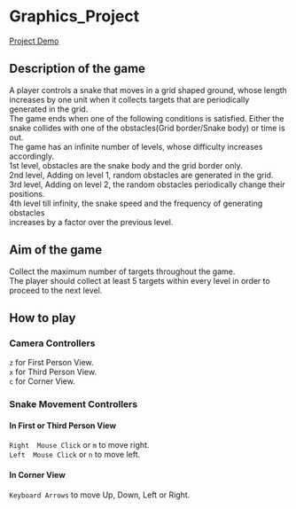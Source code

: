 # Graphics_Project
[Project Demo](https://drive.google.com/file/d/13zbM4Csr_bno3SlMlxf3ju4VlkRbM8Uk/view?usp=sharing)
## Description of the game
A player controls a snake that moves in a grid shaped ground, whose length increases by one unit when it collects targets that are periodically generated in the grid.<br/>
The game ends when one of the following conditions is satisfied. Either the snake collides with one of the obstacles(Grid border/Snake body) or time is out.<br/>
The game has an infinite number of levels, whose difficulty increases accordingly.<br/>
1st level, obstacles are the snake body and the grid border only.<br/>
2nd level, Adding on level 1, random obstacles are generated in the grid.<br/>
3rd level, Adding on level 2, the random obstacles periodically change their positions.<br/>
4th level till infinity, the snake speed and the frequency of generating obstacles <br/>
increases by a factor over the previous level.<br/>

## Aim of the game
Collect the maximum number of targets throughout the game. <br/>
The player should collect at least 5 targets within every level in order to proceed to the next level.

## How to play
### Camera Controllers
`z` for First Person View.<br/>
`x` for Third Person View.<br/>
`c` for Corner View.<br/>

### Snake Movement Controllers
#### In First or Third Person View 
`Right  Mouse Click` or `m` to move right.<br/>
`Left  Mouse Click` or `n` to move left.<br/>
#### In Corner View
`Keyboard Arrows` to move Up, Down, Left or Right.
